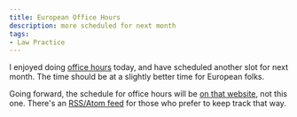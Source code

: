 ```yaml
---
title: European Office Hours
description: more scheduled for next month
tags:
- Law Practice
---
```


I enjoyed doing [office hours](https://officehours.kemitchell.com) today, and have scheduled another slot for next month.  The time should be at a slightly better time for European folks.

Going forward, the schedule for office hours will be [on that website](https://officehours.kemitchell.com), not this one.  There's an [RSS/Atom feed](https://officehours.kemitchell.com/atom.xml) for those who prefer to keep track that way.
